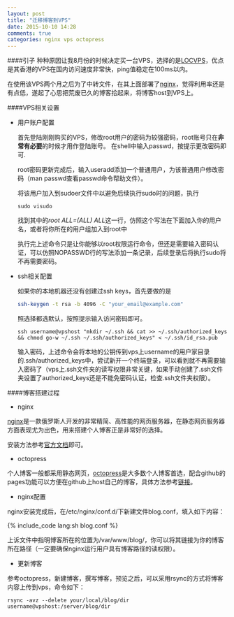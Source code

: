 ```yaml
---
layout: post
title: "迁移博客到VPS"
date: 2015-10-10 14:28
comments: true
categories: nginx vps octopress
---
```


####引子
种种原因让我8月份的时候决定买一台VPS，选择的是[LOCVPS](http://my.locvps.com/page.aspx?c=referral&u=23005)，优点是其香港的VPS在国内访问速度非常快，ping值稳定在100ms以内。

<!--more-->

在使用该VPS两个月之后为了中转文件，在其上面部署了[nginx](http://nginx.org/en/docs/install.html)，觉得利用率还是有点低，遂起了心思把荒废已久的博客拾起来，将博客host到VPS上。

####VPS相关设置

* 用户账户配置

    首先登陆刚刚购买的VPS，修改root用户的密码为较强密码，root账号只在**非常有必要**的时候才用作登陆账号。
    在shell中输入passwd，按提示更改密码即可.

    root密码更新完成后，输入useradd添加一个普通用户，为该普通用户修改密码（man passwd查看passwd命令帮助文件）。

    将该用户加入到sudoer文件中以避免后续执行sudo时的问题，执行

    ```
    sudo visudo
    ```

    找到其中的*root    ALL=(ALL)       ALL*这一行，仿照这个写法在下面加入你的用户名，或者将你所在的用户组加入到root中

    执行完上述命令只是让你能够以root权限运行命令，但还是需要输入密码认证，可以仿照NOPASSWD行的写法添加一条记录，后续登录后将执行sudo将不再需要密码。

* ssh相关配置

     如果你的本地机器还没有创建过ssh keys，首先要做的是

    ```bash
    ssh-keygen -t rsa -b 4096 -C "your_email@example.com"
    ```

    照选择都选默认，按照提示输入访问密码即可。

    ```
    ssh username@vpshost "mkdir ~/.ssh && cat >> ~/.ssh/authorized_keys && chmod go-w ~/.ssh ~/.ssh/authorized_keys" < ~/.ssh/id_rsa.pub
    ```

    输入密码，上述命令会将本地的公钥传到vps上username的用户家目录的.ssh/authorized_keys中，尝试新开一个终端登录，可以看到就不再需要输入密码了（vps上.ssh文件夹的读写权限非常关键，如果手动创建了.ssh文件夹设置了authorized_keys还是不能免密码认证，检查.ssh文件夹权限）。

####博客搭建过程

   * nginx

[nginx](http://nginx.org/en/docs/install.html)是一款俄罗斯人开发的非常精简、高性能的网页服务器，在静态网页服务器方面表现尤为出色，用来搭建个人博客正是非常好的选择。

安装方法参考[官方文档](http://nginx.org/en/docs/install.html)即可。

   * octopress

个人博客一般都采用静态网页，[octopress](https://github.com/imathis/octopress)是大多数个人博客首选，配合github的pages功能可以方便在github上host自己的博客，具体方法参考[链接](http://blog.devtang.com/blog/2012/02/10/setup-blog-based-on-github/)。

   * nginx配置

   nginx安装完成后，在/etc/nginx/conf.d/下新建文件blog.conf，填入如下内容：

   {% include_code lang:sh blog.conf %}

   上诉文件中指明博客所在的位置为/var/www/blog/，你可以将其链接为你的博客所在路径（一定要确保nginx运行用户具有博客路径的读权限）。

   * 更新博客

   参考octopress，新建博客，撰写博客，预览之后，可以采用rsync的方式将博客内容上传到vps，命令如下：

   ```
   rsync -avz --delete your/local/blog/dir username@vpshost:/server/blog/dir
   ```
